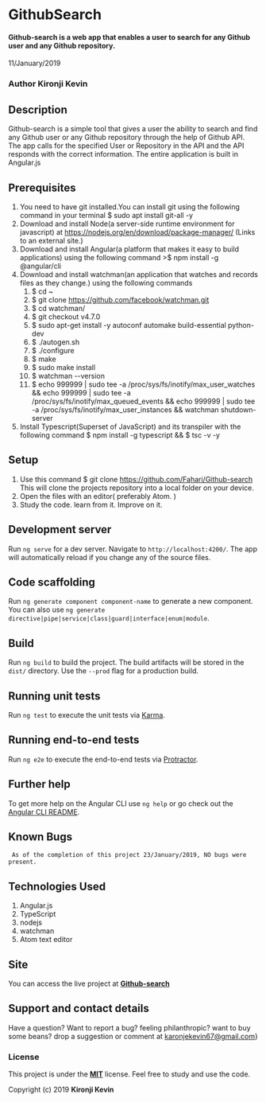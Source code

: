 # GithubSearch

#### Github-search is a web app that enables a user to search for any Github user and any Github repository.
11/January/2019

### Author  **Kironji Kevin**

## Description

   Github-search is a simple tool that gives a user the ability to search and find any Github user or any Github repository through the help of Github API. The app calls for the specified User or Repository in the API and the API responds with the correct information. The entire application is built in Angular.js

## Prerequisites

  1.  You need to have git installed.You can install git using the following command in your terminal $ sudo apt install git-all -y
  2.  Download and install Node(a server-side runtime environment for javascript) at <https://nodejs.org/en/download/package-manager/> (Links to an external site.)
  3.  Download and install Angular(a platform that makes it easy to build applications) using the following command >$ npm install -g @angular/cli
  4.  Download and install watchman(an application that watches and records files as they change.) using the following commands
      1. $ cd ~
      2. $ git clone <https://github.com/facebook/watchman.git>
      3. $ cd watchman/
      4. $ git checkout v4.7.0
      5. $ sudo apt-get install -y autoconf automake build-essential python-dev
      6. $ ./autogen.sh
      7. $ ./configure
      8. $ make
      9. $ sudo make install
      10. $ watchman --version
      11. $ echo 999999 | sudo tee -a /proc/sys/fs/inotify/max_user_watches  && echo 999999 | sudo tee -a  /proc/sys/fs/inotify/max_queued_events && echo 999999 | sudo tee  -a /proc/sys/fs/inotify/max_user_instances && watchman  shutdown-server
  5.  Install Typescript(Superset of JavaScript) and its transpiler with the following command $ npm install -g typescript && $ tsc -v -y

## Setup

  1.  Use this command $ git clone <https://github.com/Fahari/Github-search> This will clone the projects repository into a local folder on your device.
  2.  Open the files with an editor( preferably Atom. )
  3.  Study the code. learn from it. Improve on it.

## Development server

Run `ng serve` for a dev server. Navigate to `http://localhost:4200/`. The app will automatically reload if you change any of the source files.

## Code scaffolding

Run `ng generate component component-name` to generate a new component. You can also use `ng generate directive|pipe|service|class|guard|interface|enum|module`.

## Build

Run `ng build` to build the project. The build artifacts will be stored in the `dist/` directory. Use the `--prod` flag for a production build.

## Running unit tests

Run `ng test` to execute the unit tests via [Karma](https://karma-runner.github.io).

## Running end-to-end tests

Run `ng e2e` to execute the end-to-end tests via [Protractor](http://www.protractortest.org/).

## Further help

To get more help on the Angular CLI use `ng help` or go check out the [Angular CLI README](https://github.com/angular/angular-cli/blob/master/README.md).

## Known Bugs

     As of the completion of this project 23/January/2019, NO bugs were present.

## Technologies Used

  1.  Angular.js
  2.  TypeScript
  3.  nodejs
  4.  watchman
  5.  Atom text editor

## Site

  You can access the live project at **[Github-search](https://fahari.github.io/Github-search/)**

## Support and contact details

  Have a question? Want to report a bug? feeling philanthropic? want to buy some beans? drop a suggestion or comment at karonjekevin67@gmail.com}

### License

  This project is under the **[MIT](https://github.com/Fahari/Github-search/blob/master/LICENSE)** license. Feel free to study and use the code.

  Copyright (c) 2019 **Kironji Kevin**
